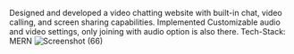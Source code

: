 Designed and developed a video chatting website with built-in chat, video calling, and screen sharing capabilities.
Implemented Customizable audio and video settings, only joining with audio option is also there.
Tech-Stack: MERN 
![Screenshot (66)](https://github.com/pragya644/VMeet/assets/71804175/aaf15d73-6d45-41e1-a6f9-3db2e9253973)

